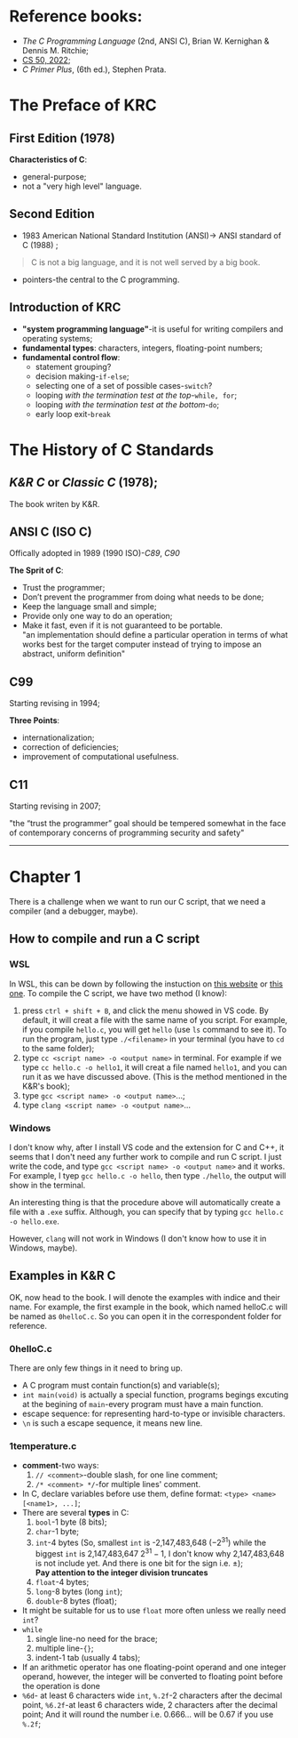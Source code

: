 
# Reference books:  
* *The C Programming Language* (2nd, ANSI C), Brian W. Kernighan & Dennis
M. Ritchie;
* [CS 50, 2022](https://cs50.harvard.edu/x/2022/);
* *C Primer Plus*, (6th ed.), Stephen Prata.

# The Preface of KRC

## First Edition (1978)

**Characteristics of C**:
- general-purpose;
- not a "very high level" language.

## Second Edition

- 1983 American National Standard Institution (ANSI)-> ANSI standard of C (1988)
;

> C is not a big language, and it is not well served by a big book.

- pointers-the central to the C programming.

## Introduction of KRC

- **"system programming language"**-it is useful for writing compilers and
operating systems;
- **fundamental types**: characters, integers, floating-point numbers;
- **fundamental control flow**:  
	- statement grouping?
	- decision making-`if-else`;
	- selecting one of a set of possible cases-`switch`?
	- looping *with the termination test at the top*-`while, for`;
	- looping *with the termination test at the bottom*-`do`;
	- early loop exit-`break`

# The History of C Standards

## *K&R C* or *Classic C* (1978);

The book writen by K&R.

## ANSI C (ISO C)

Offically adopted in 1989 (1990 ISO)-*C89*, *C90*

**The Sprit of C**:
- Trust the programmer;
- Don’t prevent the programmer from doing what needs to be done;
- Keep the language small and simple;
- Provide only one way to do an operation;
- Make it fast, even if it is not guaranteed to be portable.  
	"an implementation should define a particular operation in terms of what
	works best for the target computer instead of trying to impose an abstract,
	uniform definition"

## C99

Starting revising in 1994;

**Three Points**:
- internationalization;
- correction of deficiencies;
- improvement of computational usefulness.

## C11

Starting revising in 2007;

"the “trust the programmer” goal should be tempered somewhat in the face of
contemporary concerns of programming security and safety"

---

# Chapter 1

There is a challenge when we want to run our C script, that we need a compiler
(and a debugger, maybe). 

## How to compile and run a C script

### WSL

In WSL, this can be down by following the instuction on
[this website](https://golas.blog/programming/ccpp/2021/02/05/vscode-wsl-c-cpp-development.html) or [this one](https://code.visualstudio.com/docs/cpp/config-wsl).
To compile the C script, we have two method (I know):  
1. press `ctrl + shift + B`, and click the menu showed in VS code.
By default, it will creat a file with the same name of you script.
For example, if you compile `hello.c`, you will get `hello` (use `ls` command
to see it). To run the program, just type `./<filename>` in your terminal
(you have to `cd` to the same folder);
2. type `cc <script name> -o <output name>` in terminal.
For example if we type `cc hello.c -o hello1`, it will creat a file named
`hello1`, and you can run it as we have discussed above. (This is the method
mentioned in the K&R's book);
3. type `gcc <script name> -o <output name>`...;
4. type `clang <script name> -o <output name>`...

### Windows

I don't know why, after I install VS code and the extension for C and C++,
it seems that I don't need any further work to compile and run C script.
I just write the code, and type `gcc <script name> -o <output name>` and it
works. For example, I tyep `gcc hello.c -o hello`, then type `./hello`, the
output will show in the terminal.

An interesting thing is that the procedure above will automatically create a
file with a `.exe` suffix. Although, you can specify that by typing
`gcc hello.c -o hello.exe`.

However, `clang` will not work in Windows (I don't know how to use it in
Windows, maybe).

## Examples in K&R C

OK, now head to the book. I will denote the examples with indice and their name.
For example, the first example in the book, which named helloC.c will be named
as `0helloC.c`. So you can open it in the correspondent folder for reference.

### 0helloC.c

There are only few things in it need to bring up.
- A C program must contain function(s) and variable(s);
- `int main(void)` is actually a special function, programs begings excuting at
the begining of `main`-every program must have a main function.
- escape sequence: for representing hard-to-type or invisible characters.
- `\n` is such a escape sequence, it means new line.

### 1temperature.c

- **comment**-two ways:  
	1. `// <comment>`-double slash, for one line comment;
	2. `/* <comment> */`-for multiple lines' comment.
- In C, declare variables before use them, define format:
`<type> <name> [<name1>, ...]`;
- There are several **types** in C:  
	1. `bool`-1 byte (8 bits);
	2. `char`-1 byte;
	3. `int`-4 bytes
	(So, smallest `int` is -2,147,483,648 ($-2^{31}$) while the biggest `int` is
	2,147,483,647 $2^{31}-1$, I don't know why 2,147,483,648 is not include
	yet. And there is one bit for the sign i.e. $\pm$);  
	**Pay attention to the integer division truncates**
	4. `float`-4 bytes;
	5. `long`-8 bytes (long `int`);
	6. `double`-8 bytes (float);
- It might be suitable for us to use `float` more often unless we really need
`int`?
- `while`  
	1. single line-no need for the brace;
	2. multiple line-`{}`;
	3. indent-1 tab (usually 4 tabs);
- If an arithmetic operator has one floating-point operand and one integer
operand, however, the integer will be converted to floating point before the
operation is done
- `%6d`- at least 6 characters wide `int`, `%.2f`-2 characters after the
decimal point, `%6.2f`-at least 6 characters wide, 2 characters after the
decimal point; And it will round the number i.e. $0.666\dots$ will be 0.67 if
you use `%.2f`;
